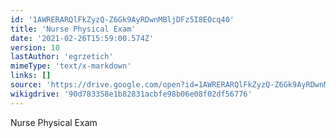 ```yaml
---
id: '1AWRERARQlFkZyzQ-Z6Gk9AyRDwnMBljDFz5I8EOcq40'
title: 'Nurse Physical Exam'
date: '2021-02-26T15:59:00.574Z'
version: 10
lastAuthor: 'egrzetich'
mimeType: 'text/x-markdown'
links: []
source: 'https://drive.google.com/open?id=1AWRERARQlFkZyzQ-Z6Gk9AyRDwnMBljDFz5I8EOcq40'
wikigdrive: '90d783358e1b82831acbfe98b06e08f02df56776'
---
```

Nurse Physical Exam

